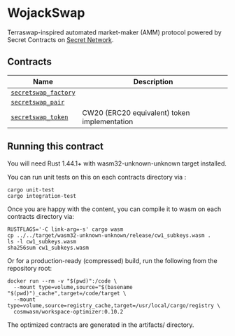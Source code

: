 # WojackSwap

Terraswap-inspired automated market-maker (AMM) protocol powered by Secret Contracts on [Secret Network](https://scrt.network/).

## Contracts

| Name                                                 | Description                                  |
|------------------------------------------------------| -------------------------------------------- |
| [`secretswap_factory`](contracts/wojakswap_factory) |                                              |
| [`secretswap_pair`](contracts/wojakswap_pair)       |                                              |
| [`secretswap_token`](contracts/wojakswap_token)     | CW20 (ERC20 equivalent) token implementation |

## Running this contract

You will need Rust 1.44.1+ with wasm32-unknown-unknown target installed.

You can run unit tests on this on each contracts directory via :

```
cargo unit-test
cargo integration-test
```

Once you are happy with the content, you can compile it to wasm on each contracts directory via:

```
RUSTFLAGS='-C link-arg=-s' cargo wasm
cp ../../target/wasm32-unknown-unknown/release/cw1_subkeys.wasm .
ls -l cw1_subkeys.wasm
sha256sum cw1_subkeys.wasm
```

Or for a production-ready (compressed) build, run the following from the repository root:

```
docker run --rm -v "$(pwd)":/code \
  --mount type=volume,source="$(basename "$(pwd)")_cache",target=/code/target \
  --mount type=volume,source=registry_cache,target=/usr/local/cargo/registry \
  cosmwasm/workspace-optimizer:0.10.2
```

The optimized contracts are generated in the artifacts/ directory.
